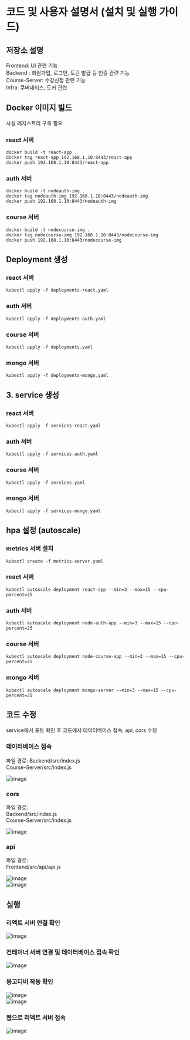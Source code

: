 # 코드 및 사용자 설명서 (설치 및 실행 가이드)

## 저장소 설명
Frontend: UI 관련 기능  
Backend : 회원가입, 로그인, 토큰 발급 등 인증 관련 기능  
Course-Server: 수강신청 관련 기능  
Infra: 쿠버네티스, 도커 관련 

## Docker 이미지 빌드

사설 레지스트리 구축 필요

### react 서버
```
docker build -t react-app .
docker tag react-app 192.168.1.10:8443/react-app
docker push 192.168.1.10:8443/react-app
```

### auth 서버
```
docker build -t nodeauth-img .
docker tag nodeauth-img 192.168.1.10:8443/nodeauth-img
docker push 192.168.1.10:8443/nodeauth-img
```

### course 서버
```
docker build -t nodecourse-img .
docker tag nodecourse-img 192.168.1.10:8443/nodecourse-img
docker push 192.168.1.10:8443/nodecourse-img
```

## Deployment 생성

### react 서버
```
kubectl apply -f deployments-react.yaml
```

### auth 서버
```
kubectl apply -f deployments-auth.yaml
```

### course 서버
```
kubectl apply -f deployments.yaml
```

### mongo 서버
```
kubectl apply -f deployments-mongo.yaml
```

## 3. service 생성

### react 서버
```
kubectl apply -f services-react.yaml
```

### auth 서버
```
kubectl apply -f services-auth.yaml
```

### course 서버
```
kubectl apply -f services.yaml
```

### mongo 서버
```
kubectl apply -f services-mongo.yaml
```

## hpa 설정 (autoscale)

### metrics 서버 설치
```
kubectl create -f metrics-server.yaml
```

### react 서버
```
kubectl autoscale deployment react-app --min=3 --max=15 --cpu-percent=25
```

### auth 서버
```
kubectl autoscale deployment node-auth-app --min=3 --max=15 --cpu-percent=25
```

### course 서버
```
kubectl autoscale deployment node-course-app --min=3 --max=15 --cpu-percent=25
```

### mongo 서버
```
kubectl autoscale deployment mongo-server --min=3 --max=15 --cpu-percent=25
```

## 코드 수정
service에서 포트 확인 후 코드에서 데이터베이스 접속, api, cors 수정

### 데이터베이스 접속
파일 경로: 
Backend/src/index.js   
Course-Server/src/index.js  

![image](https://user-images.githubusercontent.com/63990390/146634385-a72360a1-fea5-4e83-bff7-16d89c087f17.png)

### cors
파일 경로:   
Backend/src/index.js     
Course-Server/src/index.js   

![image](https://user-images.githubusercontent.com/63990390/146634409-88fde0cc-b6d4-45ed-87ef-a4df49a24f2d.png)

### api
파일 경로:   
Frontend/src/api/api.js  

![image](https://user-images.githubusercontent.com/63990390/146634492-ab81c000-ab05-405b-a495-354e66101c33.png)  
![image](https://user-images.githubusercontent.com/63990390/146634511-9b7cfb9e-0387-4f10-b422-6c9b20974ddc.png)

## 실행

### 리액트 서버 연결 확인
![image](https://user-images.githubusercontent.com/63990390/146635620-ba9683d6-2d83-42a0-bdf0-fac35d547b19.png)

### 컨테이너 서버 연결 및 데이터베이스 접속 확인
![image](https://user-images.githubusercontent.com/63990390/146634800-da487b49-10aa-4796-98ef-eea4e068cf36.png)

### 몽고디비 작동 확인
![image](https://user-images.githubusercontent.com/63990390/146634873-3fa9d7bb-17e8-49bc-8407-378ca62a62bc.png)  
![image](https://user-images.githubusercontent.com/63990390/146634897-e1008c72-2ff9-435e-853c-849125eb3005.png)

### 웹으로 리액트 서버 접속
![image](https://user-images.githubusercontent.com/63990390/146635678-1d928918-94d5-4eb7-848b-f1102b82a6b3.png)







